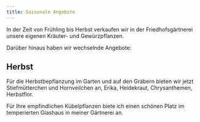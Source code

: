 ```yaml
---
title: Saisonale Angebote
---
```


In der Zeit von Frühling bis Herbst verkaufen wir in der Friedhofsgärtnerei unsere eigenen Kräuter- und Gewürzpflanzen.

Darüber hinaus haben wir wechselnde Angebote:

<!--
## Winter
Im Winter ist eine kleine Auswahl an Winterharten Kräutern und blühenden Pflanzen erhältlich.

Bestellungen für Trauerbinderei oder Grabpflege werden auch im Winter gerne entgegengenommen.

Bitte beachten Sie, dass die Gärtnerei im Winter nicht ständig besetzt ist. Eine Terminvereinbarung ist aber jederzeit möglich 
-->


## Herbst
Für die Herbstbepflanzung im Garten und auf den Gräbern bieten wir jetzt Stiefmütterchen und Hornveilchen an, Erika, Heidekraut, Chrysanthemen, Herbstflor.
<!--
 sowie diverse Reisig- und Moosgebinde.
-->

Für Ihre empfindlichen Kübelpflanzen biete ich einen schönen Platz im temperierten Glashaus in meiner Gärtnerei an.

<!--
## Sommer

Im Sommer verkaufen wir blühende Pflanzen wie <b>Begonien, Pelargonien, Wlienerinnen, Studentenblumen, Fuchsien, Alyssum, Lobelien</b> und auch Gemüsepflanzen wie <b>Salate, Schnittlauch, Kürbis, Rucola, Paradeiser, Paprika.</b>
<br>

Jetzt sind auch die wärmeliebenden Kräuter wie Basilikum, Dille, Koriander, Anis etc. verkaufsbereit. <b>Vietnamesischer Koriander, Currykraut, Minzen, Oregano, Mönchspfeffer</b> und viele andere warten auf ein gemütliches Plätzchen in Ihrem Garten.<br>
-->
<!--
## Frühling

Im Frühling verkaufen wir Frühlingsbotes wir <b>Primel, Ranunkeln, Hornveilchen, Duftveilchen, Stiefmütterchen, Roggerl</b> und die ersten Gemüsepflanzen wie <b>Salate, Schnittlauch, Spinat, Rucola.</b>
<br>

Bis auf die besonders empfindlichen und wärmeliebenden Kräuter wie Basilikum, Dille, Koriander, Anis etc. sind auch schon viele Kräuter und Gewürzpflanzen verkaufsbereit. <b>Vietnamesischer Koriander, Currykraut, Minzen, Oregano, Mönchspfeffer</b> und viele andere warten auf ein gemütliches Plätzchen in Ihrem Garten.<br>
-->
<!--
## Samen

<a href="https://www.gaertnerei-ruzicka.at/img/saisonal_samen.jpg" target="_blank"_>
  <img class="shadow" align="right" src="/img/saisonal_samen.jpg" alt="Samen" width="100">
</a>

Aktuell haben wir Samen zur Aussaat von Blumen und Gemüsepflanzen von der Firma Austrosaat anzubieten.

Die angebotenen Gemüsesorten umfassen zum Beispiel Salat und Zucchini, aber auch Karotten und Erbsen. Und auch Kräutersamen sind dabei.

Die Sämereien sind in verschiedenen Größen erhältlich.
-->
